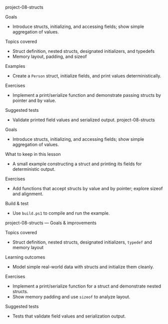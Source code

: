 project-08-structs

Goals
- Introduce structs, initializing, and accessing fields; show simple aggregation of values.

Topics covered
- Struct definition, nested structs, designated initializers, and typedefs
- Memory layout, padding, and sizeof

Examples
- Create a `Person` struct, initialize fields, and print values deterministically.

Exercises
- Implement a print/serialize function and demonstrate passing structs by pointer and by value.

Suggested tests
- Validate printed field values and serialized output.
project-08-structs

Goals
- Introduce structs, initializing, and accessing fields; show simple aggregation of values.

What to keep in this lesson
- A small example constructing a struct and printing its fields for deterministic output.

Exercises
- Add functions that accept structs by value and by pointer; explore sizeof and alignment.

Build & test
- Use `build.ps1` to compile and run the example.

project-08-structs — Goals & improvements

Topics covered
- Struct definition, nested structs, designated initializers, `typedef` and memory layout

Learning outcomes
- Model simple real-world data with structs and initialize them cleanly.

Exercises
- Implement a print/serialize function for a struct and demonstrate nested structs.
- Show memory padding and use `sizeof` to analyze layout.

Suggested tests
- Tests that validate field values and serialization output.
